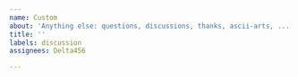 ```yaml
---
name: Custom
about: 'Anything else: questions, discussions, thanks, ascii-arts, ...'
title: ''
labels: discussion
assignees: Delta456

---
```

